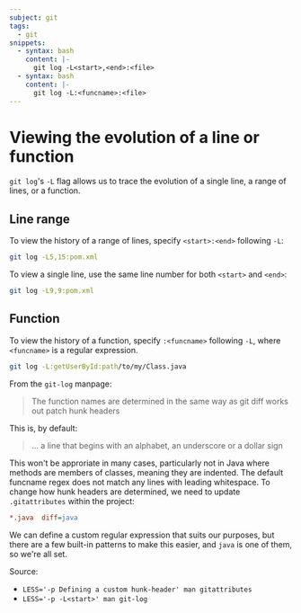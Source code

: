 ```yaml
---
subject: git
tags:
  - git
snippets:
  - syntax: bash
    content: |-
      git log -L<start>,<end>:<file>
  - syntax: bash
    content: |-
      git log -L:<funcname>:<file>
---
```


# Viewing the evolution of a line or function

`git log`'s `-L` flag allows us to trace the evolution of a single line, a
range of lines, or a function.

## Line range

To view the history of a range of lines, specify `<start>:<end>` following
`-L`:

```bash
git log -L5,15:pom.xml
```

To view a single line, use the same line number for both `<start>` and `<end>`:

```bash
git log -L9,9:pom.xml
```

## Function

To view the history of a function, specify `:<funcname>` following `-L`, where
`<funcname>` is a regular expression.

```bash
git log -L:getUserById:path/to/my/Class.java
```

From the `git-log` manpage:

> The function names are determined in the same way as git diff works out patch
> hunk headers

This is, by default:

> ... a line that begins with an alphabet, an underscore or a dollar sign

This won't be approriate in many cases, particularly not in Java where methods
are members of classes, meaning they are indented. The default funcname regex
does not match any lines with leading whitespace. To change how hunk headers
are determined, we need to update `.gitattributes` within the project:

```ini
*.java  diff=java
```

We can define a custom regular expression that suits our purposes, but there
are a few built-in patterns to make this easier, and `java` is one of them, so
we're all set.

Source:
- `LESS='-p Defining a custom hunk-header' man gitattributes`
- `LESS='-p -L<start>' man git-log`
